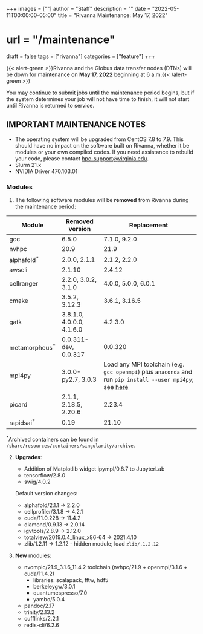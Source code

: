 +++
images = [""]
author = "Staff"
description = ""
date = "2022-05-11T00:00:00-05:00"
title = "Rivanna Maintenance: May 17, 2022"
# url = "/maintenance"
draft = false
tags = ["rivanna"]
categories = ["feature"]
+++

{{< alert-green >}}Rivanna and the Globus data transfer nodes (DTNs) will be down for maintenance on <strong>May 17, 2022</strong> beginning at 6 a.m.{{< /alert-green >}}

You may continue to submit jobs until the maintenance period begins, but if the system determines your job will not have time to finish, it will not start until Rivanna is returned to service.

## IMPORTANT MAINTENANCE NOTES

- The operating system will be upgraded from CentOS 7.8 to 7.9. This should have no impact on the software built on Rivanna, whether it be modules or your own compiled codes. If you need assistance to rebuild your code, please contact hpc-support@virginia.edu.
- Slurm 21.x
- NVIDIA Driver 470.103.01

### Modules

1. The following software modules will be **removed** from Rivanna during the maintenance period:

| Module | Removed version | Replacement |
|---|---|---|
|gcc       |6.5.0 | 7.1.0, 9.2.0 |
|nvhpc     |20.9 | 21.9 |
|alphafold<sup>*</sup> |2.0.0, 2.1.1 | 2.1.2, 2.2.0 |
|awscli    |2.1.10 | 2.4.12 |
|cellranger|2.2.0, 3.0.2, 3.1.0 | 4.0.0, 5.0.0, 6.0.1 |
|cmake     | 3.5.2, 3.12.3 | 3.6.1, 3.16.5 |
|gatk      |3.8.1.0, 4.0.0.0, 4.1.6.0 | 4.2.3.0 |
|metamorpheus<sup>*</sup>|0.0.311-dev, 0.0.317 | 0.0.320 |
|mpi4py    |3.0.0-py2.7, 3.0.3 | Load any MPI toolchain (e.g. `gcc openmpi`) plus `anaconda` and run `pip install --user mpi4py`; see [here](https://mpi4py.readthedocs.io/en/stable/install.html) |
|picard    |2.1.1, 2.18.5, 2.20.6 | 2.23.4 |
|rapidsai<sup>*</sup>  |0.19 | 21.10 |

<sup>*</sup>Archived containers can be found in `/share/resources/containers/singularity/archive`.

2. **Upgrades**:
    - Addition of Matplotlib widget ipympl/0.8.7 to JupyterLab
    - tensorflow/2.8.0
    - swig/4.0.2

   Default version changes:
    - alphafold/2.1.1 &rarr; 2.2.0
    - cellprofiler/3.1.8 &rarr; 4.2.1
    - cuda/11.0.228 &rarr; 11.4.2
    - diamond/0.9.13 &rarr; 2.0.14
    - igvtools/2.8.9 &rarr; 2.12.0
    - totalview/2019.0.4_linux_x86-64 &rarr; 2021.4.10
    - zlib/1.2.11 &rarr; 1.2.12 - hidden module; load `zlib/.1.2.12`

3. **New** modules:
    - nvompic/21.9_3.1.6_11.4.2 toolchain (nvhpc/21.9 + openmpi/3.1.6 + cuda/11.4.2)
        - libraries: scalapack, fftw, hdf5
        - berkeleygw/3.0.1
        - quantumespresso/7.0
        - yambo/5.0.4
    - pandoc/2.17
    - trinity/2.13.2
    - cufflinks/2.2.1
    - redis-cli/6.2.6
